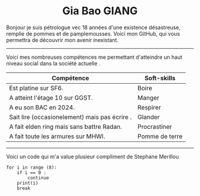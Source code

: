 <h1 align="center"> Gia Bao GIANG </h1>
Bonjour je suis pétrologue vec 18 années d'une existence désastreuse, remplie de pommes et de pamplemousses. Voici mon GitHub, qui vous permettra de découvrir mon avenir inexistant.

--- 

Voici mes nombreuses compétences me permettant d'atteindre un haut niveau social dans la société actuelle .

| Compétence                                      | Soft-skills    |
| ----------------------------------------------- | -------------- |
| Est platine sur SF6.                            | Boire          |
| A atteint l'étage 10 sur GGST.                  | Manger         |
| A eu son BAC en 2024.                           | Respirer       |
| Sait lire (occasionelement) mais pas écrire   . | Glander        |
| A fait elden ring mais sans battre Radan.       | Procrastiner   |
| A fait toute les armures sur MHWI.              | Pomme de terre | 
---

Voici un code qui m'a value plusieur compliment de Stephane Merillou 

```
for i in range (8):
	if i == 0 :
		continue
	print(i)
	break
```

